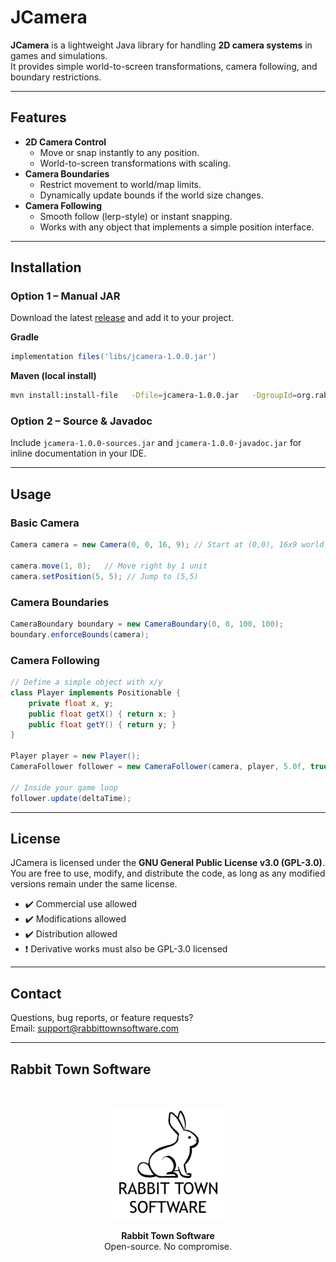 # JCamera

**JCamera** is a lightweight Java library for handling **2D camera systems** in games and simulations.  
It provides simple world-to-screen transformations, camera following, and boundary restrictions.

---

## Features

- **2D Camera Control**
    - Move or snap instantly to any position.
    - World-to-screen transformations with scaling.
- **Camera Boundaries**
    - Restrict movement to world/map limits.
    - Dynamically update bounds if the world size changes.
- **Camera Following**
    - Smooth follow (lerp-style) or instant snapping.
    - Works with any object that implements a simple position interface.

---

## Installation

### Option 1 – Manual JAR
Download the latest [release](https://github.com/Rabbit-Town-Software/jcamera/releases) and add it to your project.

**Gradle**
```gradle
implementation files('libs/jcamera-1.0.0.jar')
```

**Maven (local install)**
```bash
mvn install:install-file   -Dfile=jcamera-1.0.0.jar   -DgroupId=org.rabbittownsoftware   -DartifactId=jcamera   -Dversion=1.0.0   -Dpackaging=jar
```

### Option 2 – Source & Javadoc
Include `jcamera-1.0.0-sources.jar` and `jcamera-1.0.0-javadoc.jar` for inline documentation in your IDE.

---

## Usage

### Basic Camera
```java
Camera camera = new Camera(0, 0, 16, 9); // Start at (0,0), 16x9 world units

camera.move(1, 0);   // Move right by 1 unit
camera.setPosition(5, 5); // Jump to (5,5)
```

### Camera Boundaries
```java
CameraBoundary boundary = new CameraBoundary(0, 0, 100, 100);
boundary.enforceBounds(camera);
```

### Camera Following
```java
// Define a simple object with x/y
class Player implements Positionable {
    private float x, y;
    public float getX() { return x; }
    public float getY() { return y; }
}

Player player = new Player();
CameraFollower follower = new CameraFollower(camera, player, 5.0f, true);

// Inside your game loop
follower.update(deltaTime);
```

---

## License

JCamera is licensed under the **GNU General Public License v3.0 (GPL-3.0)**.  
You are free to use, modify, and distribute the code, as long as any modified versions remain under the same license.

- ✔️ Commercial use allowed
- ✔️ Modifications allowed
- ✔️ Distribution allowed
- ❗ Derivative works must also be GPL-3.0 licensed

---

## Contact

Questions, bug reports, or feature requests?  
Email: [support@rabbittownsoftware.com](mailto:support@rabbittownsoftware.com)

---


## Rabbit Town Software

<br/>

<p align="center">
  <img src="https://github.com/Rabbit-Town-Software/misa-engine/blob/eb3aa63bad02385d2af4b7b130d1bde70e2a2715/assets/rabbittownlogo.jpg?raw=true" alt="Rabbit Town Software Logo" width="180"/>
</p>

<p align="center">
  <strong>Rabbit Town Software</strong><br/>
  Open-source. No compromise.
</p>

